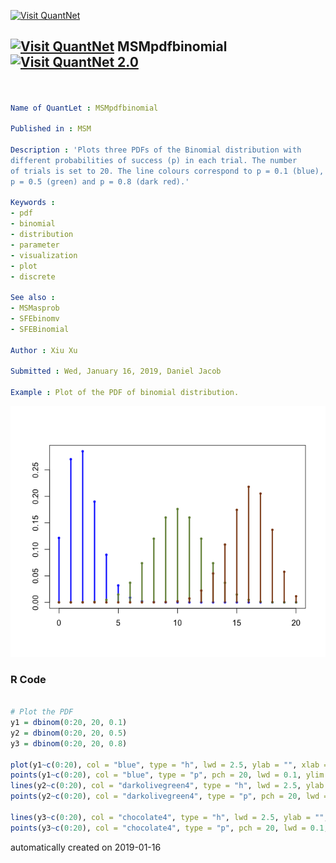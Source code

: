 [<img src="https://github.com/QuantLet/Styleguide-and-FAQ/blob/master/pictures/banner.png" width="888" alt="Visit QuantNet">](http://quantlet.de/)

## [<img src="https://github.com/QuantLet/Styleguide-and-FAQ/blob/master/pictures/qloqo.png" alt="Visit QuantNet">](http://quantlet.de/) **MSMpdfbinomial** [<img src="https://github.com/QuantLet/Styleguide-and-FAQ/blob/master/pictures/QN2.png" width="60" alt="Visit QuantNet 2.0">](http://quantlet.de/)

```yaml


Name of QuantLet : MSMpdfbinomial

Published in : MSM

Description : 'Plots three PDFs of the Binomial distribution with  
different probabilities of success (p) in each trial. The number 
of trials is set to 20. The line colours correspond to p = 0.1 (blue),
p = 0.5 (green) and p = 0.8 (dark red).'

Keywords : 
- pdf
- binomial
- distribution
- parameter
- visualization
- plot
- discrete

See also : 
- MSMasprob
- SFEbinomv
- SFEBinomial

Author : Xiu Xu

Submitted : Wed, January 16, 2019, Daniel Jacob

Example : Plot of the PDF of binomial distribution.

```

![Picture1](MSMpdfBinomial.png)

### R Code
```r

# Plot the PDF
y1 = dbinom(0:20, 20, 0.1)
y2 = dbinom(0:20, 20, 0.5)
y3 = dbinom(0:20, 20, 0.8)

plot(y1~c(0:20), col = "blue", type = "h", lwd = 2.5, ylab = "", xlab = "")
points(y1~c(0:20), col = "blue", type = "p", pch = 20, lwd = 0.1, ylim = c(0, 0.3))
lines(y2~c(0:20), col = "darkolivegreen4", type = "h", lwd = 2.5, ylab = "", xlab = "")
points(y2~c(0:20), col = "darkolivegreen4", type = "p", pch = 20, lwd = 0.1, ylim = c(0, 
                                                                              0.3))
lines(y3~c(0:20), col = "chocolate4", type = "h", lwd = 2.5, ylab = "", xlab = "")
points(y3~c(0:20), col = "chocolate4", type = "p", pch = 20, lwd = 0.1, ylim = c(0, 0.3)) 

```

automatically created on 2019-01-16